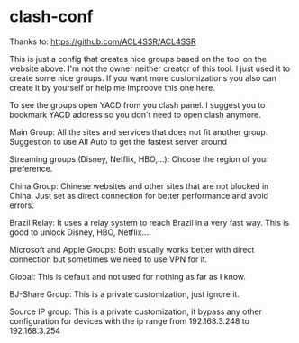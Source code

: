 # clash-conf

Thanks to: https://github.com/ACL4SSR/ACL4SSR

  This is just a config that creates nice groups based on the tool on the website above.
  I'm not the owner neither creator of this tool. I just used it to create some nice groups.
  If you want more customizations you also can create it by yourself or help me improove this one here.
  
  To see the groups open YACD from you clash panel. I suggest you to bookmark YACD address so you don't need to open clash anymore.
  
  Main Group:
  All the sites and services that does not fit another group.
  Suggestion to use All Auto to get the fastest server around
  
  Streaming groups (Disney, Netflix, HBO,...):
  Choose the region of your preference. 
  
  China Group:
  Chinese websites and other sites that are not blocked in China. Just set as direct connection for better performance and avoid errors.
  
  Brazil Relay:
  It uses a relay system to reach Brazil in a very fast way. This is good to unlock Disney, HBO, Netflix....
  
  Microsoft and Apple Groups: Both usually works better with direct connection but sometimes we need to use VPN for it.
  
  Global:
  This is default and not used for nothing as far as I know.
  
  BJ-Share Group: This is a private customization, just ignore it.
  
  Source IP group: This is a private customization, it bypass any other configuration for devices with the ip range from 192.168.3.248 to 192.168.3.254
